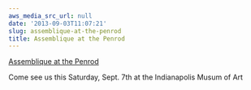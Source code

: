 ```yaml
---
aws_media_src_url: null
date: '2013-09-03T11:07:21'
slug: assemblique-at-the-penrod
title: Assemblique at the Penrod
---
```


 [Assemblique at the Penrod](http://www.penrod.org/ "Assemblique at the Penrod")

 Come see us this Saturday, Sept. 7th at the Indianapolis Musum of Art